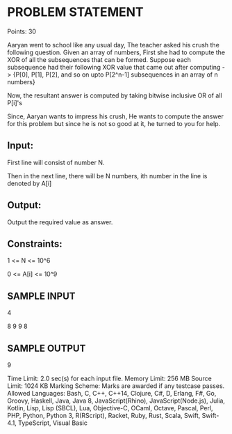 # PROBLEM STATEMENT
Points: 30

Aaryan went to school like any usual day, The teacher asked his crush the following question. Given an array of numbers, First she had to compute the XOR of all the subsequences that can be formed. Suppose each subsequence had their following XOR value that came out after computing -> {P[0], P[1], P[2], and so on upto P[2^n-1] subsequences in an array of n numbers}

Now, the resultant answer is computed by taking bitwise inclusive OR of all P[i]'s

Since, Aaryan wants to impress his crush, He wants to compute the answer for this problem but since he is not so good at it, he turned to you for help.

## Input:
First line will consist of number N.

Then in the next line, there will be N numbers, ith number in the line is denoted by A[i]

## Output:
Output the required value as answer.

## Constraints:
1 <= N <= 10^6

0 <= A[i] <= 10^9

## SAMPLE INPUT

4

8 9 9 8

## SAMPLE OUTPUT

9

Time Limit: 2.0 sec(s) for each input file.
Memory Limit: 256 MB
Source Limit: 1024 KB
Marking Scheme: Marks are awarded if any testcase passes.
Allowed Languages: Bash, C, C++, C++14, Clojure, C#, D, Erlang, F#, Go, Groovy, Haskell, Java, Java 8, JavaScript(Rhino), JavaScript(Node.js), Julia, Kotlin, Lisp, Lisp (SBCL), Lua, Objective-C, OCaml, Octave, Pascal, Perl, PHP, Python, Python 3, R(RScript), Racket, Ruby, Rust, Scala, Swift, Swift-4.1, TypeScript, Visual Basic


